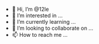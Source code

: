 - 👋 Hi, I’m @12le
- 👀 I’m interested in ...
- 🌱 I’m currently learning ...
- 💞️ I’m looking to collaborate on ...
- 📫 How to reach me ...

<!---
12le/12le is a ✨ special ✨ repository because its `README.md` (this file) appears on your GitHub profile.
You can click the Preview link to take a look at your changes.
--->
